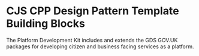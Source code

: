 CJS CPP Design Pattern Template Building Blocks
===============================================


The Platform Development Kit includes and extends the GDS GOV.UK packages for developing citizen and business facing services as a platform. 